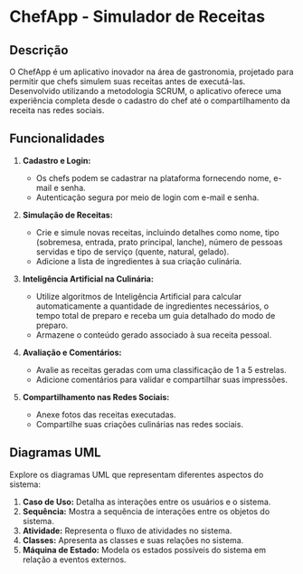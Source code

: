 # ChefApp - Simulador de Receitas

## Descrição

O ChefApp é um aplicativo inovador na área de gastronomia, projetado para permitir que chefs simulem suas receitas antes de executá-las. Desenvolvido utilizando a metodologia SCRUM, o aplicativo oferece uma experiência completa desde o cadastro do chef até o compartilhamento da receita nas redes sociais.

## Funcionalidades

1. **Cadastro e Login:**
   - Os chefs podem se cadastrar na plataforma fornecendo nome, e-mail e senha.
   - Autenticação segura por meio de login com e-mail e senha.

2. **Simulação de Receitas:**
   - Crie e simule novas receitas, incluindo detalhes como nome, tipo (sobremesa, entrada, prato principal, lanche), número de pessoas servidas e tipo de serviço (quente, natural, gelado).
   - Adicione a lista de ingredientes à sua criação culinária.

3. **Inteligência Artificial na Culinária:**
   - Utilize algoritmos de Inteligência Artificial para calcular automaticamente a quantidade de ingredientes necessários, o tempo total de preparo e receba um guia detalhado do modo de preparo.
   - Armazene o conteúdo gerado associado à sua receita pessoal.

4. **Avaliação e Comentários:**
   - Avalie as receitas geradas com uma classificação de 1 a 5 estrelas.
   - Adicione comentários para validar e compartilhar suas impressões.

5. **Compartilhamento nas Redes Sociais:**
   - Anexe fotos das receitas executadas.
   - Compartilhe suas criações culinárias nas redes sociais.

## Diagramas UML

Explore os diagramas UML que representam diferentes aspectos do sistema:

1. **Caso de Uso:** Detalha as interações entre os usuários e o sistema.
2. **Sequência:** Mostra a sequência de interações entre os objetos do sistema.
3. **Atividade:** Representa o fluxo de atividades no sistema.
4. **Classes:** Apresenta as classes e suas relações no sistema.
5. **Máquina de Estado:** Modela os estados possíveis do sistema em relação a eventos externos.
